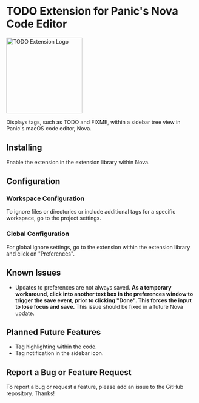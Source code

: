 # TODO Extension for Panic's Nova Code Editor

<img src="https://user-images.githubusercontent.com/48892071/101074075-54c7ff80-356e-11eb-86d5-df8cd793ecce.png" width="200" alt="TODO Extension Logo">

Displays tags, such as TODO and FIXME, within a sidebar tree view in Panic's macOS code editor, Nova.

## Installing

Enable the extension in the extension library within Nova.

## Configuration

### Workspace Configuration
To ignore files or directories or include additional tags for a specific workspace, go to the project settings.

### Global Configuration
For global ignore settings, go to the extension within the extension library and click on "Preferences".

## Known Issues

* Updates to preferences are not always saved. **As a temporary workaround, click into another text box in the preferences window to trigger the save event, prior to clicking "Done". This forces the input to lose focus and save.** This issue should be fixed in a future Nova update.

## Planned Future Features

* Tag highlighting within the code.
* Tag notification in the sidebar icon.

## Report a Bug or Feature Request

To report a bug or request a feature, please add an issue to the GitHub repository. Thanks!
